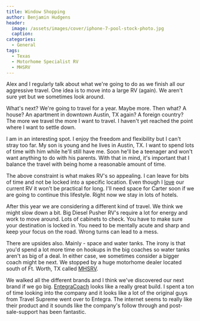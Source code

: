 ```yaml
---
title: Window Shopping
author: Benjamin Hudgens
header:
  image: /assets/images/cover/iphone-7-pool-stock-photo.jpg
  caption:
categories:
  - General
tags:
  - Texas
  - Motorhome Specialist RV
  - MHSRV
---
```


Alex and I regularly talk about what we're going to do as we finish all our aggressive travel.  One idea is to move into a large RV (again).  We aren't sure yet but we sometimes look around.

What's next?  We're going to travel for a year.  Maybe more.  Then what?  A house?  An apartment in downtown Austin, TX again?  A foreign country?  The more we travel the more I want to travel.  I haven't yet reached the point where I want to settle down.  

I am in an interesting spot.  I enjoy the freedom and flexibility but I can't stray too far.  My son is young and he lives in Austin, TX.  I want to spend lots of time with him while he'll still have me.  Soon he'll be a teenager and won't want anything to do with his parents.  With that in mind, it's important that I balance the travel with being home a reasonable amount of time.

The above constraint is what makes RV's so appealing.  I can leave for bits of time and not be locked into a specific location.  Even though I [love](http://chasingsixty.com/vandwelling/rv/Two-Months-In-Pleasure-Way-XLMB-Part-3/) our current RV it won't be practical for long.  I'll need space for Carter soon if we are going to continue this lifestyle.  Right now we stay in lots of hotels.  

After this year we are considering a different kind of travel.  We think we might slow down a bit. Big Diesel Pusher RV's require a lot for energy and work to move around.  Lots of cabinets to check.  You have to make sure your destination is locked in.  You need to be mentally acute and sharp and keep your focus on the road.  Wrong turns can lead to a mess.

There are upsides also.  Mainly - space and water tanks.  The irony is that you'd spend a lot more time on hookups in the big coaches so water tanks aren't as big of a deal.  In either case, we sometimes consider a bigger coach might be next.  We stopped by a huge motorhome dealer located south of Ft. Worth, TX called [MHSRV](http://www.mhsrv.com/).  

We walked all the different brands and I think we've discovered our next brand if we go big.  [EntegraCoach](https://www.entegracoach.com/) looks like a really great build.  I spent a ton of time looking into the company and it looks like a lot of the original guys from Travel Supreme went over to Entegra.  The internet seems to really like their product and it sounds like the company's follow through and post-sale-support has been fantastic.
